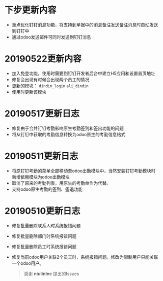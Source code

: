 # 下步更新内容
- 重点优化钉钉消息功能，将支持到单据中的消息备注发送备注消息时自动发送到钉钉中
- 通过odoo发送邮件可同时发送到钉钉消息


# 20190522更新内容
- 加入免登功能，使用时需要到钉钉开发者后台中建立H5应用和设置首页地址
- 修复会出现有时候会出现两个员工的情况
- 更新的模块： `dindin_login`  `ali_dindin`
- 使用时更新该模块

# 20190517更新日志
- 修复由于合并钉钉考勤影响原生考勤签到和签出功能的问题
- 将从钉钉中获取的考勤信息转换为odoo原生的考勤信息格式

# 20190511更新日志

- 将原钉钉考勤的菜单全部移动至odoo出勤模块中，当然安装钉钉考勤模块时新增依赖模块为odoo出勤模块
- 取消了原来的考勤列表，用原生的考勤单作为代替。
- 支持odoo原生考勤的签到、签退功能


# 20190510更新日志

- 修复批量删除联系人时系统报错问题

- 修复批量删除部门时系统报错问题

- 修复批量删除员工时系统报错问题

- 修复当前odoo用户关联2个员工时，系统报错问题。修改为限制用户只能关联一个odoo用户。

  > 感谢 **niulinlnc** 提出的Issues
